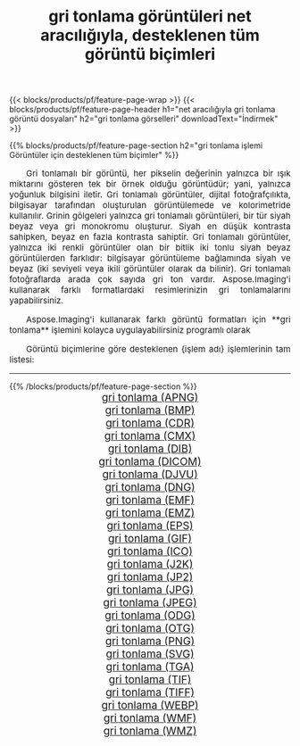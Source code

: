 ﻿---
title: gri tonlama görüntüleri net aracılığıyla, desteklenen tüm görüntü biçimleri 
weight: 3920
url: /tr/net/grayscale/ 
lang: tr
langdirlevel: 2
locales: zh-hans,ja,it,ru,de,es,fr,nl,id,lt,pl,pt,vi,tr,ko,zh-hant,ar,hi,th,sv,cs,uk,he
description: Aspose.Imaging'i kullanarak, net Aracılığıyla kolayca gri tonlama görüntüleri oluşturabilirsiniz
---

{{< blocks/products/pf/feature-page-wrap >}}
{{< blocks/products/pf/feature-page-header h1="net aracılığıyla gri tonlama görüntü dosyaları" h2="gri tonlama görselleri" downloadText="İndirmek" >}}


{{% blocks/products/pf/feature-page-section  h2="gri tonlama işlemi Görüntüler için desteklenen tüm biçimler" %}}
<p align="justify" style="text-indent:2em;font-size:15px;">
Gri tonlamalı bir görüntü, her pikselin değerinin yalnızca bir ışık miktarını gösteren tek bir örnek olduğu görüntüdür; yani, yalnızca yoğunluk bilgisini iletir. Gri tonlamalı görüntüler, dijital fotoğrafçılıkta, bilgisayar tarafından oluşturulan görüntülemede ve kolorimetride kullanılır. Grinin gölgeleri yalnızca gri tonlamalı görüntüleri, bir tür siyah beyaz veya gri monokromu oluşturur. Siyah en düşük kontrasta sahipken, beyaz en fazla kontrasta sahiptir. Gri tonlamalı görüntüler, yalnızca iki renkli görüntüler olan bir bitlik iki tonlu siyah beyaz görüntülerden farklıdır: bilgisayar görüntüleme bağlamında siyah ve beyaz (iki seviyeli veya ikili görüntüler olarak da bilinir). Gri tonlamalı fotoğraflarda arada çok sayıda gri ton vardır. Aspose.Imaging'i kullanarak farklı formatlardaki resimlerinizin gri tonlamalarını yapabilirsiniz.
</p>
<p align="justify" style="text-indent:2em;font-size:15px;">
Aspose.Imaging'i kullanarak farklı görüntü formatları için **gri tonlama** işlemini kolayca uygulayabilirsiniz programlı olarak
</p>
<p align="justify" style="text-indent:2em;font-size:15px;">
Görüntü biçimlerine göre desteklenen {işlem adı} işlemlerinin tam listesi:
</p>
<hr/>
{{% /blocks/products/pf/feature-page-section %}}
<div class="container-fluid productfamilypage bg-gray">
    <div class="convertypes bg-gray agp-content section">
        <div class="container">
		<div class="row other-converters" style="gap: 10px;font-size: 19px;text-align:center;">
		    <div class='col-md-2 other-converter remove-lp remove-rp'><a href="/imaging/tr/net/grayscale/apng/" style="padding:15px;">gri tonlama (APNG)</a></div><div class='col-md-2 other-converter remove-lp remove-rp'><a href="/imaging/tr/net/grayscale/bmp/" style="padding:15px;">gri tonlama (BMP)</a></div><div class='col-md-2 other-converter remove-lp remove-rp'><a href="/imaging/tr/net/grayscale/cdr/" style="padding:15px;">gri tonlama (CDR)</a></div><div class='col-md-2 other-converter remove-lp remove-rp'><a href="/imaging/tr/net/grayscale/cmx/" style="padding:15px;">gri tonlama (CMX)</a></div><div class='col-md-2 other-converter remove-lp remove-rp'><a href="/imaging/tr/net/grayscale/dib/" style="padding:15px;">gri tonlama (DIB)</a></div><div class='col-md-2 other-converter remove-lp remove-rp'><a href="/imaging/tr/net/grayscale/dicom/" style="padding:15px;">gri tonlama (DICOM)</a></div><div class='col-md-2 other-converter remove-lp remove-rp'><a href="/imaging/tr/net/grayscale/djvu/" style="padding:15px;">gri tonlama (DJVU)</a></div><div class='col-md-2 other-converter remove-lp remove-rp'><a href="/imaging/tr/net/grayscale/dng/" style="padding:15px;">gri tonlama (DNG)</a></div><div class='col-md-2 other-converter remove-lp remove-rp'><a href="/imaging/tr/net/grayscale/emf/" style="padding:15px;">gri tonlama (EMF)</a></div><div class='col-md-2 other-converter remove-lp remove-rp'><a href="/imaging/tr/net/grayscale/emz/" style="padding:15px;">gri tonlama (EMZ)</a></div><div class='col-md-2 other-converter remove-lp remove-rp'><a href="/imaging/tr/net/grayscale/eps/" style="padding:15px;">gri tonlama (EPS)</a></div><div class='col-md-2 other-converter remove-lp remove-rp'><a href="/imaging/tr/net/grayscale/gif/" style="padding:15px;">gri tonlama (GIF)</a></div><div class='col-md-2 other-converter remove-lp remove-rp'><a href="/imaging/tr/net/grayscale/ico/" style="padding:15px;">gri tonlama (ICO)</a></div><div class='col-md-2 other-converter remove-lp remove-rp'><a href="/imaging/tr/net/grayscale/j2k/" style="padding:15px;">gri tonlama (J2K)</a></div><div class='col-md-2 other-converter remove-lp remove-rp'><a href="/imaging/tr/net/grayscale/jp2/" style="padding:15px;">gri tonlama (JP2)</a></div><div class='col-md-2 other-converter remove-lp remove-rp'><a href="/imaging/tr/net/grayscale/jpg/" style="padding:15px;">gri tonlama (JPG)</a></div><div class='col-md-2 other-converter remove-lp remove-rp'><a href="/imaging/tr/net/grayscale/jpeg/" style="padding:15px;">gri tonlama (JPEG)</a></div><div class='col-md-2 other-converter remove-lp remove-rp'><a href="/imaging/tr/net/grayscale/odg/" style="padding:15px;">gri tonlama (ODG)</a></div><div class='col-md-2 other-converter remove-lp remove-rp'><a href="/imaging/tr/net/grayscale/otg/" style="padding:15px;">gri tonlama (OTG)</a></div><div class='col-md-2 other-converter remove-lp remove-rp'><a href="/imaging/tr/net/grayscale/png/" style="padding:15px;">gri tonlama (PNG)</a></div><div class='col-md-2 other-converter remove-lp remove-rp'><a href="/imaging/tr/net/grayscale/svg/" style="padding:15px;">gri tonlama (SVG)</a></div><div class='col-md-2 other-converter remove-lp remove-rp'><a href="/imaging/tr/net/grayscale/tga/" style="padding:15px;">gri tonlama (TGA)</a></div><div class='col-md-2 other-converter remove-lp remove-rp'><a href="/imaging/tr/net/grayscale/tif/" style="padding:15px;">gri tonlama (TIF)</a></div><div class='col-md-2 other-converter remove-lp remove-rp'><a href="/imaging/tr/net/grayscale/tiff/" style="padding:15px;">gri tonlama (TIFF)</a></div><div class='col-md-2 other-converter remove-lp remove-rp'><a href="/imaging/tr/net/grayscale/webp/" style="padding:15px;">gri tonlama (WEBP)</a></div><div class='col-md-2 other-converter remove-lp remove-rp'><a href="/imaging/tr/net/grayscale/wmf/" style="padding:15px;">gri tonlama (WMF)</a></div><div class='col-md-2 other-converter remove-lp remove-rp'><a href="/imaging/tr/net/grayscale/wmz/" style="padding:15px;">gri tonlama (WMZ)</a></div>
                </div>
        </div>
    </div>
</div>
<br/>
